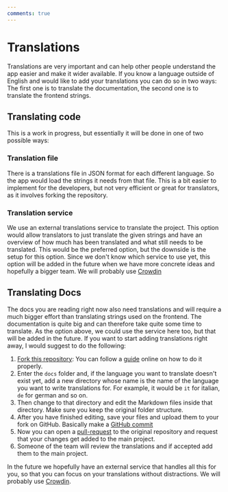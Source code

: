 ```yaml
---
comments: true
---
```


# Translations
Translations are very important and can help other people understand the app easier and make it wider available. If you know a language outside of English and would like to add your translations you can do so in two ways: The first one is to translate the documentation, the second one is to translate the frontend strings.

## Translating code
This is a work in progress, but essentially it will be done in one of two possible ways:

### Translation file
There is a translations file in JSON format for each different language. So the app would load the strings it needs from that file. This is a bit easier to implement for the developers, but not very efficient or great for translators, as it involves forking the repository.

### Translation service
We use an external translations service to translate the project. This option would allow translators to just translate the given strings and have an overview of how much has been translated and what still needs to be translated. This would be the preferred option, but the downside is the setup for this option. Since we don't know which service to use yet, this option will be added in the future when we have more concrete ideas and hopefully a bigger team. We will probably use [Crowdin](https://crowdin.com/)

## Translating Docs
The docs you are reading right now also need translations and will require a much bigger effort than translating strings used on the frontend. The documentation is quite big and can therefore take quite some time to translate. As the option above, we could use the service here too, but that will be added in the future. If you want to start adding translations right away, I would suggest to do the following:

1. [Fork this repository](https://github.com/Raspirus/docs/fork): You can follow a [guide](https://docs.github.com/en/get-started/quickstart/fork-a-repo) online on how to do it properly.
2. Enter the `docs` folder and, if the language you want to translate doesn't exist yet, add a new directory whose name is the name of the language you want to write translations for. For example, it would be `it` for italian, `de` for german and so on.
3. Then change to that directory and edit the Markdown files inside that directory. Make sure you keep the original folder structure.
4. After you have finished editing, save your files and upload them to your fork on GitHub. Basically make a [GitHub commit](https://docs.github.com/en/desktop/contributing-and-collaborating-using-github-desktop/making-changes-in-a-branch/committing-and-reviewing-changes-to-your-project)
5. Now you can open a [pull-request](https://docs.github.com/en/pull-requests/collaborating-with-pull-requests/proposing-changes-to-your-work-with-pull-requests/creating-a-pull-request) to the original repository and request that your changes get added to the main project.
6. Someone of the team will review the translations and if accepted add them to the main project.

In the future we hopefully have an external service that handles all this for you, so that you can focus on your translations without distractions. We will probably use [Crowdin](https://crowdin.com/).